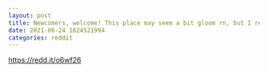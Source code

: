 ```yaml
--- 
layout: post 
title: Newcomers, welcome! This place may seem a bit gloom rn, but I really envy you for joining at this time 
date: 2021-06-24 1624521994 
categories: reddit 
--- 
```

https://redd.it/o6wf26